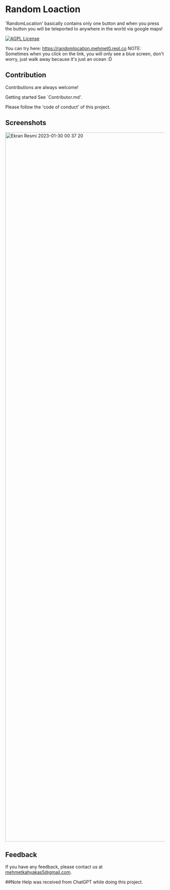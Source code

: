 # Random Loaction

'RandomLocation' basically contains only one button and when you press the button you will be teleported to anywhere in the world via google maps!

[![AGPL License](https://img.shields.io/badge/license-AGPL-blue.svg)](http://www.gnu.org/licenses/agpl-3.0)

You can try here: https://randomlocation.mehmet0.repl.co
NOTE: Sometimes when you click on the link, you will only see a blue screen, don't worry, just walk away because it's just an ocean :D
## Contribution

Contributions are always welcome!

Getting started See `Contributor.md'.

Please follow the 'code of conduct' of this project.

  
## Screenshots

<img width="2240" alt="Ekran Resmi 2023-01-30 00 37 20" src="https://user-images.githubusercontent.com/84154488/215357342-07ab622b-1ae5-4b9e-b6a5-80c44abdf503.png">


  
## Feedback

If you have any feedback, please contact us at mehmetkahyakas5@gmail.com.


##Note
Help was received from ChatGPT while doing this project.
